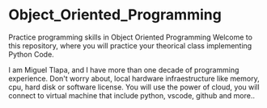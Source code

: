 # Object_Oriented_Programming
Practice programming skills in Object Oriented Programming
Welcome to this repository, where you will practice your theorical class implementing Python Code.

I am Miguel Tlapa, and I have more than one decade of programming experience.
Don't worry about, local  hardware infraestructure like memory, cpu, hard disk or software license.
You will use the power of cloud, you will connect to virtual machine that include python, vscode, github and more..

